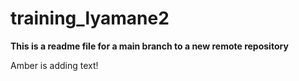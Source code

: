# training_lyamane2

**This is a readme file for a main branch to a new remote repository**

Amber is adding text!
